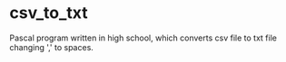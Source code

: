# csv_to_txt
Pascal program written in high school, which converts csv file to txt file changing ',' to spaces.

